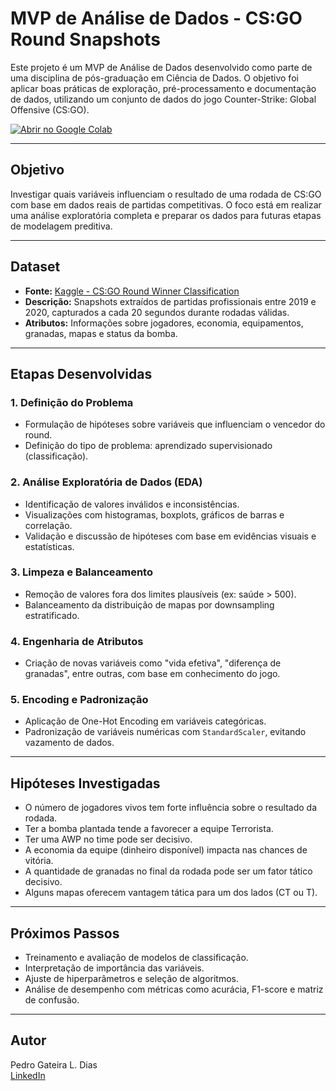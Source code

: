 # MVP de Análise de Dados - CS:GO Round Snapshots

Este projeto é um MVP de Análise de Dados desenvolvido como parte de uma disciplina de pós-graduação em Ciência de Dados. O objetivo foi aplicar boas práticas de exploração, pré-processamento e documentação de dados, utilizando um conjunto de dados do jogo Counter-Strike: Global Offensive (CS:GO).

[![Abrir no Google Colab](https://colab.research.google.com/assets/colab-badge.svg)](https://colab.research.google.com/github/pgldias/MVP_EDA/blob/main/MVP_EDA_final.ipynb)

---

## Objetivo

Investigar quais variáveis influenciam o resultado de uma rodada de CS:GO com base em dados reais de partidas competitivas. O foco está em realizar uma análise exploratória completa e preparar os dados para futuras etapas de modelagem preditiva.

---

## Dataset

- **Fonte:** [Kaggle - CS:GO Round Winner Classification](https://www.kaggle.com/datasets/christianlillelund/csgo-round-winner-classification)
- **Descrição:** Snapshots extraídos de partidas profissionais entre 2019 e 2020, capturados a cada 20 segundos durante rodadas válidas.
- **Atributos:** Informações sobre jogadores, economia, equipamentos, granadas, mapas e status da bomba.

---

## Etapas Desenvolvidas

### 1. Definição do Problema
- Formulação de hipóteses sobre variáveis que influenciam o vencedor do round.
- Definição do tipo de problema: aprendizado supervisionado (classificação).

### 2. Análise Exploratória de Dados (EDA)
- Identificação de valores inválidos e inconsistências.
- Visualizações com histogramas, boxplots, gráficos de barras e correlação.
- Validação e discussão de hipóteses com base em evidências visuais e estatísticas.

### 3. Limpeza e Balanceamento
- Remoção de valores fora dos limites plausíveis (ex: saúde > 500).
- Balanceamento da distribuição de mapas por downsampling estratificado.

### 4. Engenharia de Atributos
- Criação de novas variáveis como "vida efetiva", "diferença de granadas", entre outras, com base em conhecimento do jogo.

### 5. Encoding e Padronização
- Aplicação de One-Hot Encoding em variáveis categóricas.
- Padronização de variáveis numéricas com `StandardScaler`, evitando vazamento de dados.

---

## Hipóteses Investigadas

- O número de jogadores vivos tem forte influência sobre o resultado da rodada.
- Ter a bomba plantada tende a favorecer a equipe Terrorista.
- Ter uma AWP no time pode ser decisivo.
- A economia da equipe (dinheiro disponível) impacta nas chances de vitória.
- A quantidade de granadas no final da rodada pode ser um fator tático decisivo.
- Alguns mapas oferecem vantagem tática para um dos lados (CT ou T).

---

## Próximos Passos

- Treinamento e avaliação de modelos de classificação.
- Interpretação de importância das variáveis.
- Ajuste de hiperparâmetros e seleção de algoritmos.
- Análise de desempenho com métricas como acurácia, F1-score e matriz de confusão.

---

## Autor

Pedro Gateira L. Dias  
[LinkedIn](https://www.linkedin.com/in/pedrogldias/)
